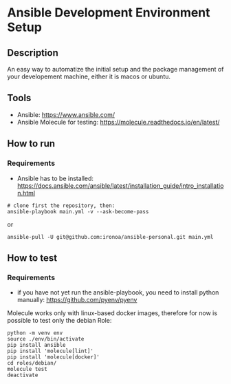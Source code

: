 # Ansible Development Environment Setup

## Description
An easy way to automatize the initial setup and the package management of your developement machine, either it is macos or ubuntu.

## Tools 
- Ansible: https://www.ansible.com/  
- Ansible Molecule for testing: https://molecule.readthedocs.io/en/latest/

## How to run

### Requirements
- Ansible has to be installed: https://docs.ansible.com/ansible/latest/installation_guide/intro_installation.html

```
# clone first the repository, then:
ansible-playbook main.yml -v --ask-become-pass
```
or    
```
ansible-pull -U git@github.com:ironoa/ansible-personal.git main.yml
```

## How to test

### Requirements
- if you have not yet run the ansible-playbook, you need to install python manually: https://github.com/pyenv/pyenv  

Molecule works only with linux-based docker images, therefore for now is possible to test only the debian Role:

```
python -m venv env    
source ./env/bin/activate    
pip install ansible    
pip install 'molecule[lint]'    
pip install 'molecule[docker]'  
cd roles/debian/  
molecule test  
deactivate  
```
